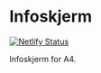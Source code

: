 # Infoskjerm
[![Netlify Status](https://api.netlify.com/api/v1/badges/02e08239-355a-45a2-b03e-6f54b1da2723/deploy-status)](https://app.netlify.com/sites/infoskjerm/deploys)

Infoskjerm for A4.
